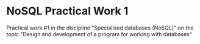 # NoSQL Practical Work 1
Practical work #1 in the discipline "Specialised databases (NоSQL)" on the topic "Design and development of a program for working with databases"
